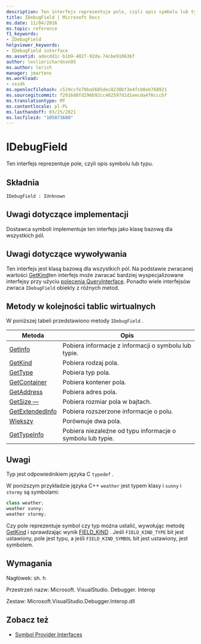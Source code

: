 ```yaml
---
description: Ten interfejs reprezentuje pole, czyli opis symbolu lub typu.
title: IDebugField | Microsoft Docs
ms.date: 11/04/2016
ms.topic: reference
f1_keywords:
- IDebugField
helpviewer_keywords:
- IDebugField interface
ms.assetid: adecdd1c-b1b9-4027-92da-74cbe910636f
author: leslierichardson95
ms.author: lerich
manager: jmartens
ms.workload:
- vssdk
ms.openlocfilehash: c519ccfe70ba5685dec8230bf3e4fcb0eb768921
ms.sourcegitcommit: f2916d8fd296b92cc402597d1d1eecda4f6cccbf
ms.translationtype: MT
ms.contentlocale: pl-PL
ms.lasthandoff: 03/25/2021
ms.locfileid: "105073680"
---
```

# <a name="idebugfield"></a>IDebugField
Ten interfejs reprezentuje pole, czyli opis symbolu lub typu.

## <a name="syntax"></a>Składnia

```
IDebugField : IUnknown
```

## <a name="notes-for-implementers"></a>Uwagi dotyczące implementacji
 Dostawca symboli implementuje ten interfejs jako klasę bazową dla wszystkich pól.

## <a name="notes-for-callers"></a>Uwagi dotyczące wywoływania
 Ten interfejs jest klasą bazową dla wszystkich pól. Na podstawie zwracanej wartości [GetKind](../../../extensibility/debugger/reference/idebugfield-getkind.md)ten interfejs może zwracać bardziej wyspecjalizowane interfejsy przy użyciu [polecenia QueryInterface](/cpp/atl/queryinterface). Ponadto wiele interfejsów zwraca `IDebugField` obiekty z różnych metod.

## <a name="methods-in-vtable-order"></a>Metody w kolejności tablic wirtualnych
 W poniższej tabeli przedstawiono metody `IDebugField` .

|Metoda|Opis|
|------------|-----------------|
|[GetInfo](../../../extensibility/debugger/reference/idebugfield-getinfo.md)|Pobiera informacje z informacji o symbolu lub typie.|
|[GetKind](../../../extensibility/debugger/reference/idebugfield-getkind.md)|Pobiera rodzaj pola.|
|[GetType](../../../extensibility/debugger/reference/idebugfield-gettype.md)|Pobiera typ pola.|
|[GetContainer](../../../extensibility/debugger/reference/idebugfield-getcontainer.md)|Pobiera kontener pola.|
|[GetAddress](../../../extensibility/debugger/reference/idebugfield-getaddress.md)|Pobiera adres pola.|
|[GetSize —](../../../extensibility/debugger/reference/idebugfield-getsize.md)|Pobiera rozmiar pola w bajtach.|
|[GetExtendedInfo](../../../extensibility/debugger/reference/idebugfield-getextendedinfo.md)|Pobiera rozszerzone informacje o polu.|
|[Większy](../../../extensibility/debugger/reference/idebugfield-equal.md)|Porównuje dwa pola.|
|[GetTypeInfo](../../../extensibility/debugger/reference/idebugfield-gettypeinfo.md)|Pobiera niezależne od typu informacje o symbolu lub typie.|

## <a name="remarks"></a>Uwagi
 Typ jest odpowiednikiem języka C `typedef` .

 W poniższym przykładzie języka C++ `weather` jest typem klasy i `sunny` i `stormy` są symbolami:

```cpp
class weather;
weather sunny;
weather stormy;
```

 Czy pole reprezentuje symbol czy typ można ustalić, wywołując metodę [GetKind](../../../extensibility/debugger/reference/idebugfield-getkind.md) i sprawdzając wynik [FIELD_KIND](../../../extensibility/debugger/reference/field-kind.md) . Jeśli `FIELD_KIND_TYPE` bit jest ustawiony, pole jest typu, a jeśli `FIELD_KIND_SYMBOL` bit jest ustawiony, jest symbolem.

## <a name="requirements"></a>Wymagania
 Nagłówek: sh. h

 Przestrzeń nazw: Microsoft. VisualStudio. Debugger. Interop

 Zestaw: Microsoft.VisualStudio.Debugger.Interop.dll

## <a name="see-also"></a>Zobacz też
- [Symbol Provider Interfaces](../../../extensibility/debugger/reference/symbol-provider-interfaces.md)
